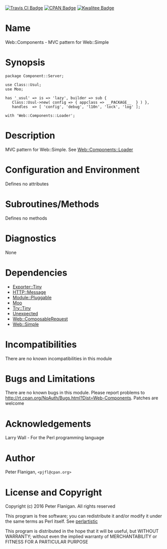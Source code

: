 <div>
    <a href="https://travis-ci.org/pjfl/p5-web-components"><img src="https://travis-ci.org/pjfl/p5-web-components.svg?branch=master" alt="Travis CI Badge"></a>
    <a href="http://badge.fury.io/pl/Web-Components"><img src="https://badge.fury.io/pl/Web-Components.svg" alt="CPAN Badge"></a>
    <a href="http://cpants.cpanauthors.org/dist/Web-Components"><img src="http://cpants.cpanauthors.org/dist/Web-Components.png" alt="Kwalitee Badge"></a>
</div>

# Name

Web::Components - MVC pattern for Web::Simple

# Synopsis

    package Component::Server;

    use Class::Usul;
    use Moo;

    has '_usul' => is => 'lazy', builder => sub {
       Class::Usul->new( config => { appclass => __PACKAGE__  } ) },
       handles  => [ 'config', 'debug', 'l10n', 'lock', 'log' ];

    with 'Web::Components::Loader';

# Description

MVC pattern for Web::Simple. See [Web::Components::Loader](https://metacpan.org/pod/Web::Components::Loader)

# Configuration and Environment

Defines no attributes

# Subroutines/Methods

Defines no methods

# Diagnostics

None

# Dependencies

- [Exporter::Tiny](https://metacpan.org/pod/Exporter::Tiny)
- [HTTP::Message](https://metacpan.org/pod/HTTP::Message)
- [Module::Pluggable](https://metacpan.org/pod/Module::Pluggable)
- [Moo](https://metacpan.org/pod/Moo)
- [Try::Tiny](https://metacpan.org/pod/Try::Tiny)
- [Unexpected](https://metacpan.org/pod/Unexpected)
- [Web::ComposableRequest](https://metacpan.org/pod/Web::ComposableRequest)
- [Web::Simple](https://metacpan.org/pod/Web::Simple)

# Incompatibilities

There are no known incompatibilities in this module

# Bugs and Limitations

There are no known bugs in this module. Please report problems to
http://rt.cpan.org/NoAuth/Bugs.html?Dist=Web-Components.
Patches are welcome

# Acknowledgements

Larry Wall - For the Perl programming language

# Author

Peter Flanigan, `<pjfl@cpan.org>`

# License and Copyright

Copyright (c) 2016 Peter Flanigan. All rights reserved

This program is free software; you can redistribute it and/or modify it
under the same terms as Perl itself. See [perlartistic](https://metacpan.org/pod/perlartistic)

This program is distributed in the hope that it will be useful,
but WITHOUT WARRANTY; without even the implied warranty of
MERCHANTABILITY or FITNESS FOR A PARTICULAR PURPOSE
